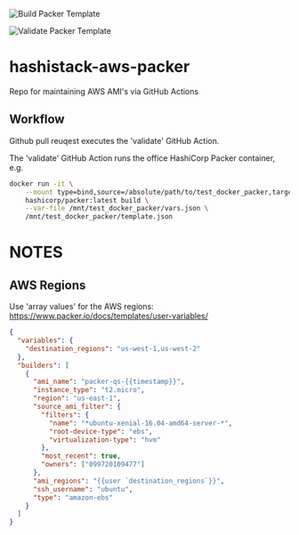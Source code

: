 ![Build Packer Template](https://github.com/REDtalks/hashistack-aws-packer/workflows/Build%20Packer%20Template/badge.svg)

![Validate Packer Template](https://github.com/REDtalks/hashistack-aws-packer/workflows/Validate%20Packer%20Template/badge.svg)


# hashistack-aws-packer
Repo for maintaining AWS AMI's via GitHub Actions 

## Workflow

Github pull reuqest executes the 'validate' GitHub Action.

The 'validate' GitHub Action runs the office HashiCorp Packer container, e.g.

```sh
docker run -it \
    --mount type=bind,source=/absolute/path/to/test_docker_packer,target=/mnt/test_docker_packer \
    hashicorp/packer:latest build \
    --var-file /mnt/test_docker_packer/vars.json \
    /mnt/test_docker_packer/template.json
```



# NOTES

## AWS Regions

Use 'array values' for the AWS regions:
https://www.packer.io/docs/templates/user-variables/

```json
{
  "variables": {
    "destination_regions": "us-west-1,us-west-2"
  },
  "builders": [
    {
      "ami_name": "packer-qs-{{timestamp}}",
      "instance_type": "t2.micro",
      "region": "us-east-1",
      "source_ami_filter": {
        "filters": {
          "name": "*ubuntu-xenial-16.04-amd64-server-*",
          "root-device-type": "ebs",
          "virtualization-type": "hvm"
        },
        "most_recent": true,
        "owners": ["099720109477"]
      },
      "ami_regions": "{{user `destination_regions`}}",
      "ssh_username": "ubuntu",
      "type": "amazon-ebs"
    }
  ]
}
```